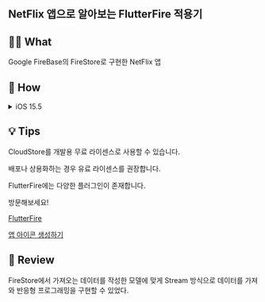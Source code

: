 ## NetFlix 앱으로 알아보는 FlutterFire 적용기 

## 🤷🏻 What
Google FireBase의 FireStore로 구현한 NetFlix 앱

## 🚀 How
<details>
<summary> iOS 15.5 </summary>

### 인트로
![ff_intro](https://user-images.githubusercontent.com/85836879/182392560-c9648053-0d4f-4bec-a3c0-b6fc1750cd17.gif)

### 앱 사용법
![ff_how_to_use](https://user-images.githubusercontent.com/85836879/182392550-118e7a44-a9b6-4073-ad2c-44af619a3d5d.gif)

### 웹 연결하기
![ff_extra](https://user-images.githubusercontent.com/85836879/182392510-00850954-bda0-45b5-b210-a11aa303b168.gif)

</details>

## 💡 Tips
CloudStore를 개발용 무료 라이센스로 사용할 수 있습니다.

배포나 상용화하는 경우 유료 라이센스를 권장합니다.

FlutterFire에는 다양한 플러그인이 존재합니다.

방문해보세요!

[FlutterFire](https://firebase.flutter.dev/docs/overview)

[앱 아이콘 생성하기](https://appicon.co/)

## 📖 Review
FireStore에서 가져오는 데이터를 작성한 모델에 맞게 Stream 방식으로 데이터를 가져와 반응형 프로그래밍을 구현할 수 있었다.

